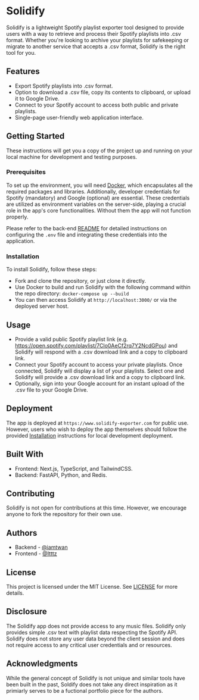 # Solidify

Solidify is a lightweight Spotify playlist exporter tool designed to provide users with a way to retrieve and process their Spotify playlists into .csv format. Whether you're looking to archive your playlists for safekeeping or migrate to another service that accepts a .csv format, Solidify is the right tool for you.

## Features

- Export Spotify playlists into .csv format.
- Option to download a .csv file, copy its contents to clipboard, or upload it to Google Drive.
- Connect to your Spotify account to access both public and private playlists.
- Single-page user-friendly web application interface.

## Getting Started

These instructions will get you a copy of the project up and running on your local machine for development and testing purposes.

### Prerequisites

To set up the environment, you will need [Docker](https://www.docker.com/), which encapsulates all the required packages and libraries. Additionally, developer credentials for Spotify (mandatory) and Google (optional) are essential. These credentials are utilized as environment variables on the server-side, playing a crucial role in the app's core functionalities. Without them the app will not function properly.

Please refer to the back-end [README](https://github.com/iamtwan/solidify/tree/main/backend#readme) for detailed instructions on configuring the `.env` file and integrating these credentials into the application.

### Installation

To install Solidify, follow these steps:

- Fork and clone the repository, or just clone it directly.
- Use Docker to build and run Solidify with the following command within the repo directory: `docker-compose up --build`
- You can then access Solidify at `http://localhost:3000/` or via the deployed server host.

## Usage

- Provide a valid public Spotify playlist link (e.g. https://open.spotify.com/playlist/7Clo0AeCf2rq7Y2NcdGPou) and Solidify will respond with a .csv download link and a copy to clipboard link.
- Connect your Spotify account to access your private playlists. Once connected, Solidify will display a list of your playlists. Select one and Solidify will provide a .csv download link and a copy to clipboard link.
- Optionally, sign into your Google account for an instant upload of the .csv file to your Google Drive.

## Deployment

The app is deployed at `https://www.solidify-exporter.com` for public use. However, users who wish to deploy the app themselves should follow the provided [Installation](https://github.com/iamtwan/solidify#installation) instructions for local development deployment.

## Built With

- Frontend: Next.js, TypeScript, and TailwindCSS.
- Backend: FastAPI, Python, and Redis.

## Contributing

Solidify is not open for contributions at this time. However, we encourage anyone to fork the repository for their own use.

## Authors

- Backend - [@iamtwan](https://github.com/iamtwan)
- Frontend - [@Itttz](https://github.com/Itttz)

## License

This project is licensed under the MIT License. See [LICENSE](LICENSE) for more details.

## Disclosure

The Solidify app does not provide access to any music files. Solidify only provides simple .csv text with playlist data respecting the Spotify API. Solidify does not store any user data beyond the client session and does not require access to any critical user credentials and or resources.

## Acknowledgments

While the general concept of Solidify is not unique and similar tools have been built in the past, Soldify does not take any direct inspiration as it primiarly serves to be a fuctional portfolio piece for the authors.

